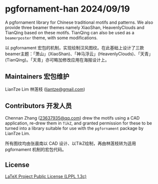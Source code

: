 # pgfornament-han 2024/09/19
A pgfornament library for Chinese traditional motifs and patterns. We also provide three beamer themes namely XiaoShan, HeavenlyClouds and TianQing based on these motifs. TianQing can also be used as a `beamerposter` theme, with some modifications.

以 pgfornament 宏包的机制，实现绘制汉风图纹。在此基础上设计了三款beamer主题：「萧山」(XiaoShan)、「神马浮云」(HeavenlyClouds)、「天青」(TianQing)。「天青」亦可略加修改应用在海报设计上。

## Maintainers 宏包维护
LianTze Lim 林莲枝 (liantze@gmail.com)

## Contributors 开发人员
Chennan Zhang (23637935@qq.com) drew the motifs using a CAD application,
re-drew them in `TikZ`, and granted permission for these to be turned into
a library suitable for use with the `pgfornament` package by LianTze Lim.

所有图纹均由张晨南以 CAD 设计、以TikZ绘制，再由林莲枝转为适用 pgfornament 机制的宏包代码。

## License
[LaTeX Project Public License (LPPL 1.3c)](https://www.latex-project.org/lppl/lppl-1-3c/)
